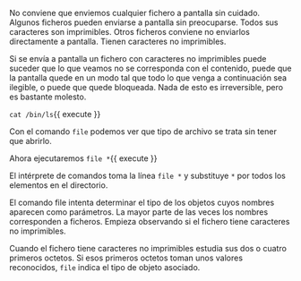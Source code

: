 No conviene que enviemos cualquier fichero a pantalla sin cuidado. Algunos ficheros pueden enviarse a pantalla sin preocuparse. Todos sus caracteres son imprimibles. Otros ficheros conviene no enviarlos directamente a pantalla. Tienen caracteres no imprimibles.

Si se envı́a a pantalla un fichero con caracteres no imprimibles puede suceder que lo que veamos no se corresponda con el contenido, puede que la pantalla quede en un modo tal que todo lo que venga a continuación sea ilegible, o puede que quede bloqueada. Nada de esto es irreversible, pero es bastante molesto.

`cat /bin/ls`{{ execute }}

Con el comando `file` podemos ver que tipo de archivo se trata sin tener que abrirlo.

Ahora ejecutaremos `file *`{{ execute }}

El intérprete de comandos toma la lı́nea `file *` y substituye `*` por todos los elementos en el directorio.

El comando file intenta determinar el tipo de los objetos cuyos nombres aparecen como parámetros. La mayor parte de las veces los nombres corresponden a ficheros. Empieza observando si el fichero tiene caracteres no imprimibles.

Cuando el fichero tiene caracteres no imprimibles estudia sus dos o cuatro primeros octetos. Si esos primeros octetos toman unos valores reconocidos, `file` indica el tipo de objeto asociado.
